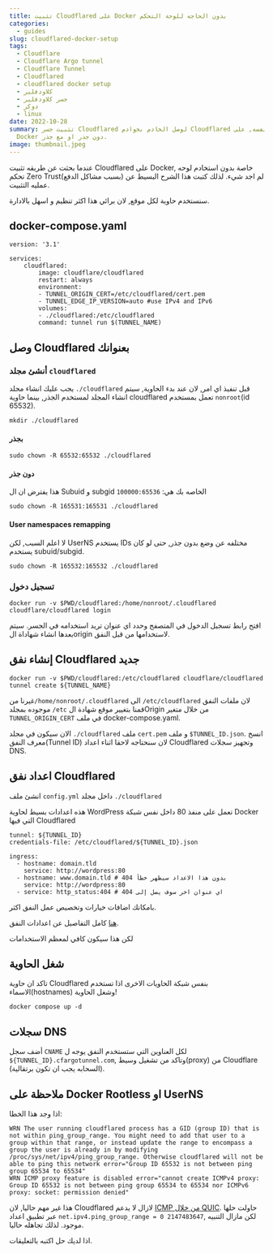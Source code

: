 ```yaml
---
title: تثبيت Cloudflared على Docker بدون الحاجه للوحة التحكم
categories:
  - guides
slug: cloudflared-docker-setup
tags:
  - Cloudflare
  - Cloudflare Argo tunnel
  - Cloudflare Tunnel
  - Cloudflared
  - cloudflared docker setup
  - كلاودفلير
  - جسر كلاودفلير
  - دوكر
  - linux
date: 2022-10-28
summary: تثبيت جسر Cloudflared لوصل الخادم بخوادم Cloudflared دون كشف الخادم نفسه, على
  Docker دون جذر او مع جذر.
image: thumbnail.jpeg
---
```


عندما بحثت عن طريقه تثبيت Cloudflared على Docker, خاصة بدون استخادم لوحه تحكم Zero Trust(بسبب مشاكل الدفع) لم اجد شيء.
لذلك كتبت هذا الشرح البسيط عن عمليه التثبيت.

سنستخدم حاوية لكل موقع, لان برائي هذا اكثر تنظيم و اسهل بالادارة.

## docker-compose.yaml
```
version: '3.1'

services:
    cloudflared:
        image: cloudflare/cloudflared
        restart: always
        environment:
        - TUNNEL_ORIGIN_CERT=/etc/cloudflared/cert.pem
        - TUNNEL_EDGE_IP_VERSION=auto #use IPv4 and IPv6
        volumes:
        - ./cloudflared:/etc/cloudflared
        command: tunnel run $(TUNNEL_NAME)
```

## وصل Cloudflared بعنوانك

### أنشئ مجلد `cloudflared`
يجب عليك انشاء مجلد `./cloudflared` قبل تنفيذ اي امر, لان عند بدء الحاوية, سيتم انشاء المجلد لمستخدم الجذر, بينما حاوية cloudflared تعمل بمستخدم `nonroot`(id 65532).

```
mkdir ./cloudflared
```
#### بجذر
```
sudo chown -R 65532:65532 ./cloudflared
```

#### دون جذر
هذا يفترض ان ال Subuid و subgid الخاصه بك هي: `100000:65536`
```
sudo chown -R 165531:165531 ./cloudflared
```

#### User namespaces remapping
لا اعلم السبب, لكن UserNS يستخدم IDs مختلفه عن وضع بدون جذر, حتى لو كان يستخدم subuid/subgid.
```
sudo chown -R 165532:165532 ./cloudflared
```

### تسجيل دخول

```
docker run -v $PWD/cloudflared:/home/nonroot/.cloudflared cloudflare/cloudflared login
```
افتح رابط تسجيل الدخول في المتصفح وحدد اي عنوان تريد استخدامه في الجسر.
سيتم بعدها انشاء شهاداة الorigin لاستخدامها من قبل النفق.

## إنشاء نفق Cloudflared جديد

```
docker run -v $PWD/cloudflared:/etc/cloudflared cloudflare/cloudflared tunnel create ${TUNNEL_NAME}
```
غيرنا من`/home/nonroot/.cloudflared` الى `/etc/cloudflared` لان ملفات النفق موجوده بمجلد `/etc`
قمنا بتغيير موقع شهادة الOrigin من خلال متغير `TUNNEL_ORIGIN_CERT` في ملف docker-compose.yaml.

الان سيكون في مجلد `./cloudflared` ملف `cert.pem` و ملف `$TUNNEL_ID.json`.
انسخ معرف النفق(Tunnel ID) لان سنحتاجه لاحقا اثناء اعداد Cloudflared وتجهيز سجلات DNS.

## اعداد نفق Cloudflared

انشئ ملف `config.yml` داخل مجلد `./cloudflared`

هذه اعدادات بسيط لحاوية WordPress تعمل على منفذ 80 داخل نفس شبكة Docker التي فيها Cloudflared

```
tunnel: ${TUNNEL_ID}
credentials-file: /etc/cloudflared/${TUNNEL_ID}.json

ingress:
  - hostname: domain.tld
    service: http://wordpress:80
  - hostname: www.domain.tld # بدون هذا الاعداد سيظهر خطأ 404
    service: http://wordpress:80
  - service: http_status:404 # اي عنوان اخر سوف يصل إلى 404
```
بامكانك اضافات خيارات وتخصيص عمل النفق اكثر.

[هنا](https://developers.cloudflare.com/cloudflare-one/connections/connect-apps/install-and-setup/tunnel-guide/local/local-management/) كامل التفاصيل عن اعدادات النفق.

لكن هذا سيكون كافي لمعظم الاستخدامات

## شغل الحاوية
تاكد ان حاوية Cloudflared بنفس شبكة الحاويات الاخرى اذا تستخدم الاسماء(hostnames) وشغل الحاوية!

```
docker compose up -d
```

## سجلات DNS

أضف سجل `CNAME` لكل العناوين التي ستستخدم النفق يوجه ل `${TUNNEL_ID}.cfargotunnel.com`, وتاكد من تشغيل وسيط(proxy) من Cloudflare (السحابه يجب ان تكون برتقالية).

## ملاحظة على Docker Rootless او UserNS

اذا وجد هذا الخطا:
```
WRN The user running cloudflared process has a GID (group ID) that is not within ping_group_range. You might need to add that user to a group within that range, or instead update the range to encompass a group the user is already in by modifying /proc/sys/net/ipv4/ping_group_range. Otherwise cloudflared will not be able to ping this network error="Group ID 65532 is not between ping group 65534 to 65534"
WRN ICMP proxy feature is disabled error="cannot create ICMPv4 proxy: Group ID 65532 is not between ping group 65534 to 65534 nor ICMPv6 proxy: socket: permission denied"

```
هذا غير مهم حاليا, لان Cloudflared لازال لا يدعم [ICMP من خلال QUIC](https://github.com/cloudflare/cloudflared/issues/726).
حاولت حلها عبر تطبيق اعداد `net.ipv4.ping_group_range = 0 2147483647`, لكن مازال التنبيه موجود.
لذلك تجاهله حاليا.

اذا لديك حل اكتبه بالتعليقات.